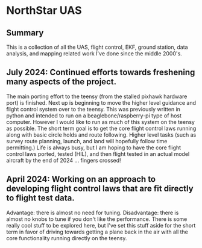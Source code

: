 # NorthStar UAS

## Summary

This is a collection of all the UAS, flight control, EKF, ground station, data analysis, and mapping related work I've done since the middle 2000's.

## July 2024: Continued efforts towards freshening many aspects of the project.

The main porting effort to the teensy (from the stalled pixhawk hardware port) is finished.  Next up is beginning to move the higher level guidance and flight control system over to the teensy.  This was previously written in python and intended to run on a beaglebone/raspberry-pi type of host computer.  However I would like to run as much of this system on the teensy as possible.  The short term goal is to get the core flight control laws running along with basic circle holds and route following.  Higher level tasks (such as survey route planning, launch, and land will hopefully follow time permitting.)  Life is always busy, but I am hoping to have the core flight control laws ported, tested (HIL), and then flight tested in an actual model aircraft by the end of 2024 ... fingers crossed!

## April 2024: Working on an approach to developing flight control laws that are fit directly to flight test data.

Advantage: there is almost no need for tuning.  Disadvantage: there is almost no knobs to tune if you don't like the performance.  There is some really cool stuff to be explored here, but I've set this stuff aside for the short term in favor of driving towards getting a plane back in the air with all the core functionality running directly on the teensy.
